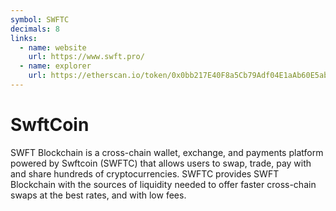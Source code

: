 ```yaml
---
symbol: SWFTC
decimals: 8
links:
  - name: website
    url: https://www.swft.pro/
  - name: explorer
    url: https://etherscan.io/token/0x0bb217E40F8a5Cb79Adf04E1aAb60E5abd0dfC1e
---
```


# SwftCoin

SWFT Blockchain is a cross-chain wallet, exchange, and payments platform powered by Swftcoin (SWFTC) that allows users to swap, trade, pay with and share hundreds of cryptocurrencies. SWFTC provides SWFT Blockchain with the sources of liquidity needed to offer faster cross-chain swaps at the best rates, and with low fees.
